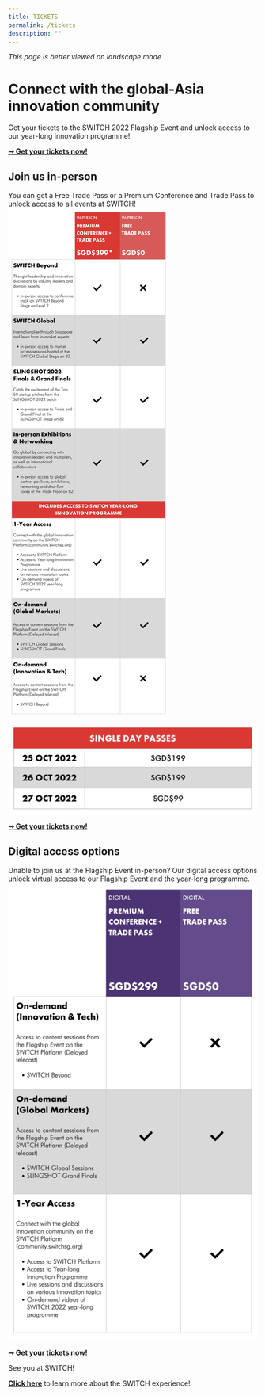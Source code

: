 ```yaml
---
title: TICKETS
permalink: /tickets
description: ""
---
```

*This page is better viewed on landscape mode*

# **Connect with the global-Asia innovation community**
Get your tickets to the SWITCH 2022 Flagship Event and unlock access to our year-long innovation programme! 

**[➞ Get your tickets now!](https://community.switchsg.org/register)**

## **Join us in-person**
You can get a Free Trade Pass or a Premium Conference and Trade Pass to unlock access to all events at SWITCH!
![](/images/SWITCH%202022%20Landing%20Page/CONFIRMED%20PRICE%20CHART.jpeg)

![](/images/SWITCH%202022%20Landing%20Page/CONFIRMED%20PRICE%20BREAKDOWN.jpeg)

**[➞ Get your tickets now!](https://community.switchsg.org/register)**

## **Digital access options**
Unable to join us at the Flagship Event in-person? Our digital access options unlock virtual access to our Flagship Event and the year-long programme. ![](/images/SWITCH%202022%20Landing%20Page/Digital%20Access.jpeg)

**[➞ Get your tickets now!](https://community.switchsg.org/register)**

See you at SWITCH!

**[Click here](https://enterprisesg-switch-staging.netlify.app/experience-2022)** to learn more about the SWITCH experience! 